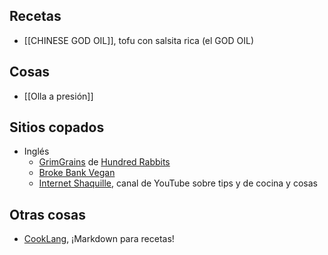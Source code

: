 ## Recetas

-   [[CHINESE GOD OIL]], tofu con salsita rica (el GOD OIL)

## Cosas

-   [[Olla a presión]]

## Sitios copados

-   Inglés
    -   [GrimGrains](https://grimgrains.com) de [Hundred Rabbits](https://100r.co)
    -   [Broke Bank Vegan](https://brokebankvegan.com)
    -   [Internet Shaquille](https://www.youtube.com/c/internetshaquille), canal de YouTube sobre tips y de cocina y cosas

## Otras cosas 

-   [CookLang](https://cooklang.org/), ¡Markdown para recetas!
